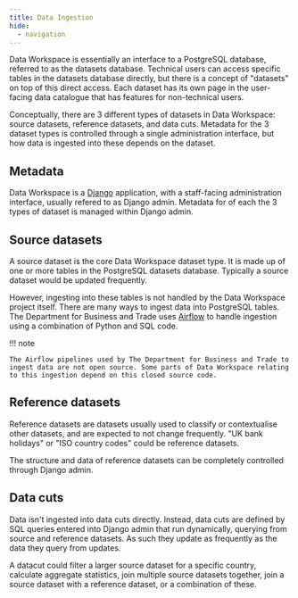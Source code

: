 ```yaml
---
title: Data Ingestion
hide:
  - navigation
---
```


Data Workspace is essentially an interface to a PostgreSQL database, referred to as the datasets database. Technical users can access specific tables in the datasets database directly, but there is a concept of "datasets" on top of this direct access. Each dataset has its own page in the user-facing data catalogue that has features for non-technical users.

Conceptually, there are 3 different types of datasets in Data Workspace: source datasets, reference datasets, and data cuts. Metadata for the 3 dataset types is controlled through a single administration interface, but how data is ingested into these depends on the dataset.


## Metadata

Data Workspace is a [Django](https://www.djangoproject.com/) application, with a staff-facing administration interface, usually refered to as Django admin. Metadata for of each the 3 types of dataset is managed within Django admin.


## Source datasets

A source dataset is the core Data Workspace dataset type. It is made up of one or more tables in the PostgreSQL datasets database. Typically a source dataset would be updated frequently.

However, ingesting into these tables is not handled by the Data Workspace project itself. There are many ways to ingest data into PostgreSQL tables. The Department for Business and Trade uses [Airflow](https://airflow.apache.org/) to handle ingestion using a combination of Python and SQL code.

!!! note

    The Airflow pipelines used by The Department for Business and Trade to ingest data are not open source. Some parts of Data Workspace relating to this ingestion depend on this closed source code.


## Reference datasets

Reference datasets are datasets usually used to classify or contextualise other datasets, and are expected to not change frequently. "UK bank holidays" or "ISO country codes" could be reference datasets.

The structure and data of reference datasets can be completely controlled through Django admin.


## Data cuts

Data isn't ingested into data cuts directly. Instead, data cuts are defined by SQL queries entered into Django admin that run dynamically, querying from source and reference datasets. As such they update as frequently as the data they query from updates.

A datacut could filter a larger source dataset for a specific country, calculate aggregate statistics, join multiple source datasets together, join a source dataset with a reference dataset, or a combination of these.
